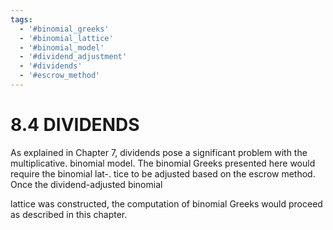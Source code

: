 ```yaml
---
tags:
  - '#binomial_greeks'
  - '#binomial_lattice'
  - '#binomial_model'
  - '#dividend_adjustment'
  - '#dividends'
  - '#escrow_method'
---
```

# 8.4 DIVIDENDS

As explained in Chapter 7, dividends pose a significant problem with the multiplicative. binomial model. The binomial Greeks presented here would require the binomial lat-. tice to be adjusted based on the escrow method. Once the dividend-adjusted binomial

lattice was constructed, the computation of binomial Greeks would proceed as described in this chapter.

